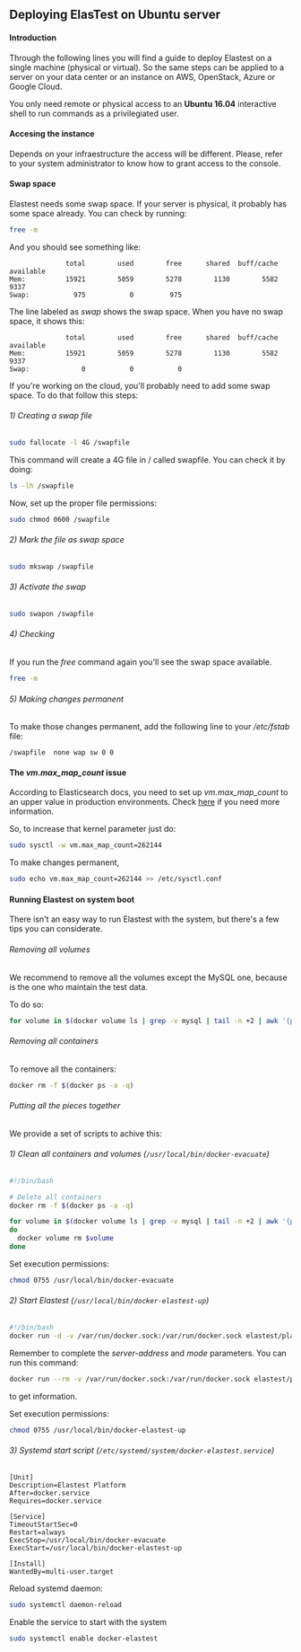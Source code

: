 <div class="range range-xs-left">
<div class="cell-xs-10 cell-lg-6 text-md-left inset-md-right-80 cell-lg-push-1 offset-top-50 offset-lg-top-0">
<h2 id="content" class="h1">Deploying ElasTest on Ubuntu server</h2>
<div class="offset-top-30 offset-md-top-50">
</div>
</div>
</div>

<h4 class="holder-subtitle link-top">Introduction</h4>

Through the following lines you will find a guide to deploy Elastest on a single machine (physical or virtual). So the same steps can be applied to a server on your data center or an instance on AWS, OpenStack, Azure or Google Cloud.

You only need remote or physical access to an **Ubuntu 16.04** interactive shell to run commands as a privilegiated user.

<h4 class="holder-subtitle link-top">Accesing the instance</h4>

Depends on your infraestructure the access will be different. Please, refer to your system administrator to know how to grant access to the console.

<h4 class="holder-subtitle link-top">Swap space</h4>

Elastest needs some swap space. If your server is physical, it probably has some space already. You can check by running:

```bash
free -m
```

And you should see something like:

```text
              total        used        free      shared  buff/cache   available
Mem:          15921        5059        5278        1130        5582        9337
Swap:           975           0         975
```

The line labeled as *swap* shows the swap space. When you have no swap space, it shows this:


```text
              total        used        free      shared  buff/cache   available
Mem:          15921        5059        5278        1130        5582        9337
Swap:             0           0           0
```

If you're working on the cloud, you'll probably need to add some swap space. To do that follow this steps:

<h6 class="small-subtitle">1) Creating a swap file</h6>

```bash
sudo fallocate -l 4G /swapfile
```

This command will create a 4G file in / called swapfile. You can check it by doing:

```bash
ls -lh /swapfile
```

Now, set up the proper file permissions:

```bash
sudo chmod 0600 /swapfile
```

<h6 class="small-subtitle">2) Mark the file as swap space</h6>

```bash
sudo mkswap /swapfile
```

<h6 class="small-subtitle">3) Activate the swap</h6>

```bash
sudo swapon /swapfile
```

<h6 class="small-subtitle">4) Checking</h6>

If you run the *free* command again you'll see the swap space available.

```bash
free -m
```

<h6 class="small-subtitle">5) Making changes permanent</h6>

To make those changes permanent, add the following line to your */etc/fstab* file:

```text
/swapfile  none wap sw 0 0
```

<h4 class="holder-subtitle link-top">The <i>vm.max_map_count</i> issue</h4>

According to Elasticsearch docs, you need to set up *vm.max_map_count* to an upper value in production environments. Check [here](https://www.elastic.co/guide/en/elasticsearch/reference/current/docker.html) if you need more information.

So, to increase that kernel parameter just do:

```bash
sudo sysctl -w vm.max_map_count=262144
```

To make changes permanent,

```bash
sudo echo vm.max_map_count=262144 >> /etc/sysctl.conf
```

<h4 class="holder-subtitle link-top">Running Elastest on system boot</h4>

There isn't an easy way to run Elastest with the system, but there's a few tips you can considerate.

<h6 class="small-subtitle">Removing all volumes</h6>

We recommend to remove all the volumes except the MySQL one, because is the one who maintain the test data.

To do so:

```bash
for volume in $(docker volume ls | grep -v mysql | tail -n +2 | awk '{print $2}'); do docker volume rm $volume; done
```

<h6 class="small-subtitle">Removing all containers</h6>

To remove all the containers:

```bash
docker rm -f $(docker ps -a -q)
```

<h6 class="small-subtitle">Putting all the pieces together</h6>

We provide a set of scripts to achive this:

<h6 class="smaller-subtitle">1) Clean all containers and volumes (<code>/usr/local/bin/docker-evacuate</code>)</h6>

```bash
#!/bin/bash

# Delete all containers
docker rm -f $(docker ps -a -q)

for volume in $(docker volume ls | grep -v mysql | tail -n +2 | awk '{print $2}')
do
  docker volume rm $volume
done
```

Set execution permissions:

```bash
chmod 0755 /usr/local/bin/docker-evacuate
```

<h6 class="smaller-subtitle">2) Start Elastest (<code>/usr/local/bin/docker-elastest-up</code>)</h6>

```bash
#!/bin/bash
docker run -d -v /var/run/docker.sock:/var/run/docker.sock elastest/platform:latest start --server-address=YOU_IP_HERE --mode=MODE --pullcore
```

Remember to complete the *server-address* and *mode* parameters. You can run this command:

```bash
docker run --rm -v /var/run/docker.sock:/var/run/docker.sock elastest/platform start --help
```

to get information.

Set execution permissions:

```bash
chmod 0755 /usr/local/bin/docker-elastest-up
```

<h6 class="smaller-subtitle">3) Systemd start script (<code>/etc/systemd/system/docker-elastest.service</code>)</h6>

```text
[Unit]
Description=Elastest Platform
After=docker.service
Requires=docker.service

[Service]
TimeoutStartSec=0
Restart=always
ExecStop=/usr/local/bin/docker-evacuate
ExecStart=/usr/local/bin/docker-elastest-up

[Install]
WantedBy=multi-user.target
```

Reload systemd daemon:

```bash
sudo systemctl daemon-reload
```

Enable the service to start with the system

```bash
sudo systemctl enable docker-elastest
```
